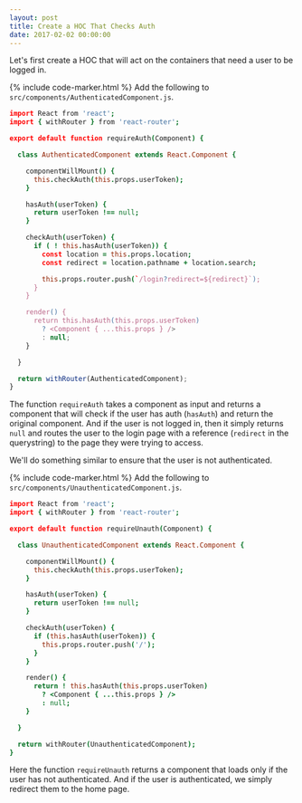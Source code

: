 ```yaml
---
layout: post
title: Create a HOC That Checks Auth
date: 2017-02-02 00:00:00
---
```


Let's first create a HOC that will act on the containers that need a user to be logged in.

{% include code-marker.html %} Add the following to `src/components/AuthenticatedComponent.js`.

``` coffee
import React from 'react';
import { withRouter } from 'react-router';

export default function requireAuth(Component) {

  class AuthenticatedComponent extends React.Component {

    componentWillMount() {
      this.checkAuth(this.props.userToken);
    }

    hasAuth(userToken) {
      return userToken !== null;
    }

    checkAuth(userToken) {
      if ( ! this.hasAuth(userToken)) {
        const location = this.props.location;
        const redirect = location.pathname + location.search;

        this.props.router.push(`/login?redirect=${redirect}`);
      }
    }

    render() {
      return this.hasAuth(this.props.userToken)
        ? <Component { ...this.props } />
        : null;
    }

  }

  return withRouter(AuthenticatedComponent);
}
```

The function `requireAuth` takes a component as input and returns a component that will check if the user has auth (`hasAuth`) and return the original component. And if the user is not logged in, then it simply returns `null` and routes the user to the login page with a reference (`redirect` in the querystring) to the page they were trying to access.

We'll do something similar to ensure that the user is not authenticated.

{% include code-marker.html %} Add the following to `src/components/UnauthenticatedComponent.js`.

``` coffee
import React from 'react';
import { withRouter } from 'react-router';

export default function requireUnauth(Component) {

  class UnauthenticatedComponent extends React.Component {

    componentWillMount() {
      this.checkAuth(this.props.userToken);
    }

    hasAuth(userToken) {
      return userToken !== null;
    }

    checkAuth(userToken) {
      if (this.hasAuth(userToken)) {
        this.props.router.push('/');
      }
    }

    render() {
      return ! this.hasAuth(this.props.userToken)
        ? <Component { ...this.props } />
        : null;
    }

  }

  return withRouter(UnauthenticatedComponent);
}
```

Here the function `requireUnauth` returns a component that loads only if the user has not authenticated. And if the user is authenticated, we simply redirect them to the home page.
